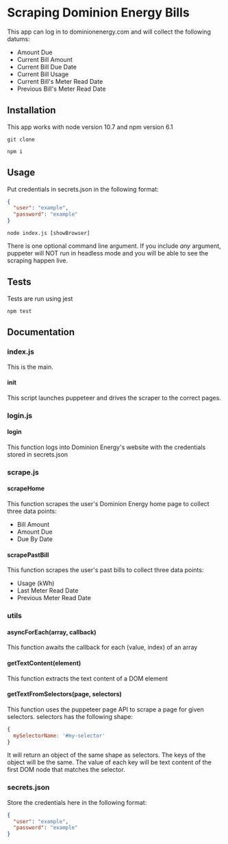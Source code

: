 # Scraping Dominion Energy Bills
This app can log in to dominionenergy.com and will collect the following datums:
- Amount Due
- Current Bill Amount
- Current Bill Due Date
- Current Bill Usage
- Current Bill's Meter Read Date
- Previous Bill's Meter Read Date

## Installation
This app works with node version 10.7 and npm version 6.1
```
git clone
```
```
npm i
```

## Usage
Put credentials in secrets.json in the following format:
```json
{
  "user": "example",
  "password": "example"
}
```
```
node index.js [showBrowser]
```

There is one optional command line argument. If you include *any* argument, puppeter will NOT run in headless mode and you will be able to see the scraping happen live.  

## Tests
Tests are run using jest
```
npm test
```

## Documentation

### index.js

This is the main.

#### init
This script launches puppeteer and drives the scraper to the correct pages.

### login.js

#### login
This function logs into Dominion Energy's website with the credentials stored in secrets.json

### scrape.js 

#### scrapeHome
This function scrapes the user's Dominion Energy home page to collect three data points:
- Bill Amount
- Amount Due
- Due By Date

#### scrapePastBill
This function scrapes the user's past bills to collect three data points:
- Usage (kWh)
- Last Meter Read Date
- Previous Meter Read Date

### utils

#### asyncForEach(array, callback)
This function awaits the callback for each (value, index) of an array

#### getTextContent(element)
This function extracts the text content of a DOM element

#### getTextFromSelectors(page, selectors)
This function uses the puppeteer page API to scrape a page for given selectors.
selectors has the following shape:
```javascript
{
  mySelectorName: '#my-selector'
}
```
It will return an object of the same shape as selectors. The keys of the object will be the same. The value of each key will be text content of the first DOM node that matches the selector.

### secrets.json

Store the credentials here in the following format:
```json
{
  "user": "example",
  "password": "example"
}
```